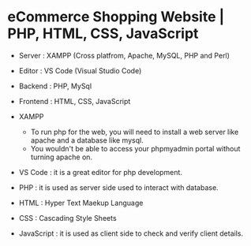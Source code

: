 # eCommerce Shopping Website | PHP, HTML, CSS, JavaScript
- Server : XAMPP (Cross platfrom, Apache, MySQL, PHP and Perl)
- Editor : VS Code (Visual Studio Code)

- Backend : PHP, MySql
- Frontend : HTML, CSS, JavaScript 

- XAMPP
  - To run php for the web, you will need to install a web server like apache and a database like mysql.
  - You wouldn't be able to access your phpmyadmin portal without turning apache on.

- VS Code : it is a great editor for php development.
- PHP : it is used as server side used to interact with database.
- HTML : Hyper Text Maekup Language
- CSS : Cascading Style Sheets
- JavaScript : it is used as client side to check and verify client details.
